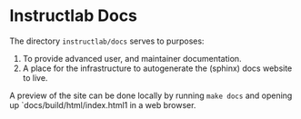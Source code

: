 # Instructlab Docs

The directory `instructlab/docs` serves to purposes:

1. To provide advanced user, and maintainer documentation.
2. A place for the infrastructure to autogenerate the (sphinx) docs website to live.

A preview of the site can be done locally by running `make docs` and opening up `docs/build/html/index.html1 in a web browser.
